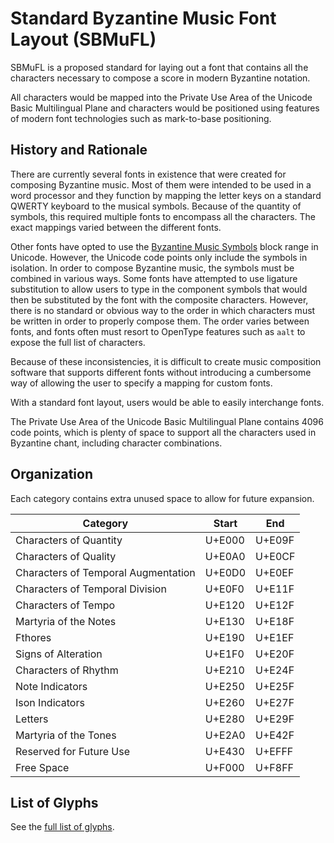 # Standard Byzantine Music Font Layout (SBMuFL)

SBMuFL is a proposed standard for laying out a font that contains all the characters necessary to compose a score in modern Byzantine notation.

All characters would be mapped into the Private Use Area of the Unicode Basic Multilingual Plane and characters would be positioned using features of modern font technologies such as mark-to-base positioning.

## History and Rationale

There are currently several fonts in existence that were created for composing Byzantine music. Most of them were intended to be used in a word processor and they function by mapping the letter keys on a standard QWERTY keyboard to the musical symbols. Because of the quantity of symbols, this required multiple fonts to encompass all the characters. The exact mappings varied between the different fonts.

Other fonts have opted to use the [Byzantine Music Symbols](https://www.unicode.org/charts/PDF/U1D000.pdf) block range in Unicode. However, the Unicode code points only include the symbols in isolation. In order to compose Byzantine music, the symbols must be combined in various ways. Some fonts have attempted to use ligature substitution to allow users to type in the component symbols that would then be substituted by the font with the composite characters. However, there is no standard or obvious way to the order in which characters must be written in order to properly compose them. The order varies between fonts, and fonts often must resort to OpenType features such as `aalt` to expose the full list of characters.

Because of these inconsistencies, it is difficult to create music composition software that supports different fonts without introducing a cumbersome way of allowing the user to specify a mapping for custom fonts.

With a standard font layout, users would be able to easily interchange fonts.

The Private Use Area of the Unicode Basic Multilingual Plane contains 4096 code points, which is plenty of space to support all the characters used in Byzantine chant, including character combinations.

## Organization

Each category contains extra unused space to allow for future expansion.

| Category                            | Start  | End    |
| ----------------------------------- | ------ | ------ |
| Characters of Quantity              | U+E000 | U+E09F |
| Characters of Quality               | U+E0A0 | U+E0CF |
| Characters of Temporal Augmentation | U+E0D0 | U+E0EF |
| Characters of Temporal Division     | U+E0F0 | U+E11F |
| Characters of Tempo                 | U+E120 | U+E12F |
| Martyria of the Notes               | U+E130 | U+E18F |
| Fthores                             | U+E190 | U+E1EF |
| Signs of Alteration                 | U+E1F0 | U+E20F |
| Characters of Rhythm                | U+E210 | U+E24F |
| Note Indicators                     | U+E250 | U+E25F |
| Ison Indicators                     | U+E260 | U+E27F |
| Letters                             | U+E280 | U+E29F |
| Martyria of the Tones               | U+E2A0 | U+E42F |
| Reserved for Future Use             | U+E430 | U+EFFF |
| Free Space                          | U+F000 | U+F8FF |

## List of Glyphs

See the [full list of glyphs](tables/index.md).
